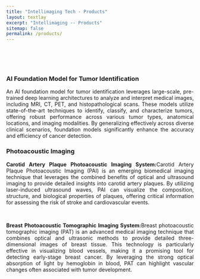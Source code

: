 ```yaml
---
title: "Intellimaging Tech - Products"
layout: textlay
excerpt: "Intellimaging -- Products"
sitemap: false
permalink: /products/
---
```




<br/>
<br/>
<br/>
<!--# products-->

<h3>AI Foundation Model for Tumor Identification</h3>
<p style="text-align: justify;">An AI foundation model for tumor identification leverages large-scale, pre-trained deep learning architectures to analyze and interpret medical images, including MRI, CT, PET, and histopathological scans. These models utilize state-of-the-art techniques to identify, classify, and characterize tumors, offering robust performance across various tumor types, anatomical locations, and imaging modalities. By generalizing effectively across diverse clinical scenarios, foundation models significantly enhance the accuracy and efficiency of cancer detection.</p>

<h3>Photoacoustic Imaging</h3>
<p style="text-align: justify;"><b>Carotid Artery Plaque Photoacoustic Imaging System:</b>Carotid Artery Plaque Photoacoustic Imaging (PAI) is an emerging biomedical imaging technique that leverages the combined benefits of optical and ultrasound imaging to provide detailed insights into carotid artery plaques. By utilizing laser-induced ultrasound waves, PAI can visualize the composition, structure, and biological properties of plaques, offering critical information for assessing the risk of stroke and cardiovascular events.</p>
<br>
<p style="text-align: justify;"><b>Breast Photoacoustic Tomographic Imaging System:</b>Breast photoacoustic tomographic imaging (PAT) is an advanced medical imaging technique that combines optical and ultrasonic methods to provide detailed three-dimensional images of breast tissue. This technology is particularly effective in visualizing blood vessels, making it a promising tool for detecting early-stage breast cancer. By leveraging the strong optical absorption of light by hemoglobin in blood, PAT can highlight vascular changes often associated with tumor development.</p>





